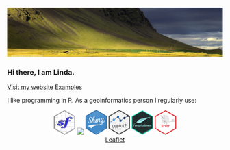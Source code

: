 ![Landscape](https://raw.githubusercontent.com/Menkli/Menkli/main/scape.jpg)
### Hi there, I am Linda. 

[Visit my website](https://menkli.github.io/Menkli)
<a href="https://menkli.github.io/CDL-RAII/TII-1-1-2-Uniform-grid/dggidR-test.html" title="Example">Examples</a>

I like programming in R. As a geoinformatics person I regularly use:  

<p align="center">
  <a href="https://github.com/r-spatial/sf"><img src="https://raw.githubusercontent.com/loreabad6/sfnetworks_WiG/main/figs/sf.png" width="50px"/></a>
  <a href="https://github.com/rspatial/terra"><img src="https://raw.githubusercontent.com/rspatial/terra/master/man/figures/logo.png" width="50px"/></a>
  <a href="https://github.com/rstudio/shiny"><img src="https://raw.githubusercontent.com/rstudio/shiny/master/man/figures/logo.png" width="50px"/></a>
  <a href="https://github.com/tidyverse/ggplot2"><img src="https://raw.githubusercontent.com/tidyverse/ggplot2/master/man/figures/logo.png" width="50px"/></a>
  <a href="https://github.com/rstudio/rmarkdown"><img src="https://raw.githubusercontent.com/rstudio/hex-stickers/master/PNG/rmarkdown.png" width="50px"/></a>
  <a href="https://github.com/yihui/knitr"><img src="https://raw.githubusercontent.com/rstudio/hex-stickers/master/PNG/knitr.png" width="50px"/></a>
  <br>
    <a href="https://github.com/rstudio/leaflet">Leaflet</a> 
</p>
<!--
**Menkli/Menkli** is a ✨ _special_ ✨ repository because its `README.md` (this file) appears on your GitHub profile.

Here are some ideas to get you started:

- 🔭 I’m currently working on ...
- 🌱 I’m currently learning ...
- 👯 I’m looking to collaborate on ...
- 🤔 I’m looking for help with ...
- 💬 Ask me about ...
- 📫 How to reach me: ...
- 😄 Pronouns: ...
- ⚡ Fun fact: ...
-->
